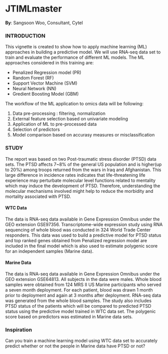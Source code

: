 # JTIMLmaster

__By__: Sangsoon Woo, Consultant, Cytel

### INTRODUCTION

This vignette is created to show how to apply machine learning (ML) approaches in building a predictive model. We will use RNA-seq data set to train and evaluate the performance of different ML models. 
The ML approaches considered in this training are:

  * Penalized Regression model (PR)
  * Random Forest (RF)
  * Support Vector Machine (SVM)
  * Neural Network (NN)
  * Gredient Boosting Model (GBM)

The workflow of the ML application to omics data will be following:
  1) Data pre-processing : filtering, normalization
  2) External feature selection based on univariate modeling
  3) Application of ML to pre-processed data 
  4) Selection of predictors 
  5) Model comparison based on accurasy measures or misclassification

### STUDY
The report was based on two Post-traumatic stress disorder (PTSD) data sets. The PTSD affects 7~8% of the general US population and is higher(up to 20%) among troops returned from the wars in Iraq and Afghanistan. This large difference in incidence rates indicates that life-threatening life experience may perturbate molecular level functions related to mentality which may induce the development of PTSD. Therefore, understanding the molecular mechanisms involved might help to reduce the morbidity and mortality associated with PTSD.

#### WTC Data 
The data is RNA-seq data available in Gene Expression Omnibus under the GEO extension GSE97356. Transcriptome-wide expression study using RNA sequencing of whole blood was conducted in 324 World Trade Center responders. This data was used to build a predictive model for PTSD status and top ranked genes obtained from Penalized regression model are included in the final model which is also used to estimate polygenic score for an independent samples (Marine data). 

#### Marine Data 
The data is RNA-seq data available in Gene Expression Omnibus under the GEO extension GSE64813. All subjects in the data were males. Whole blood samples were obtained from 124 MRS II US Marine participants who served a seven month deployment. For each patient, blood was drawn 1 month prior to deployment and again at 3 months after deployment. RNA-seq data was generated from the whole blood samples. The study also includes PTSD status of the patients which will be compared to predicted PTSD status using the predictive model trained in WTC data set. The polygenic score based on predictors was estimated in Marine data sets. 

### Inspiration
Can you train a machine learning model using WTC data set to accurately predict whether or not the people in Marine data have PTSD or not?
